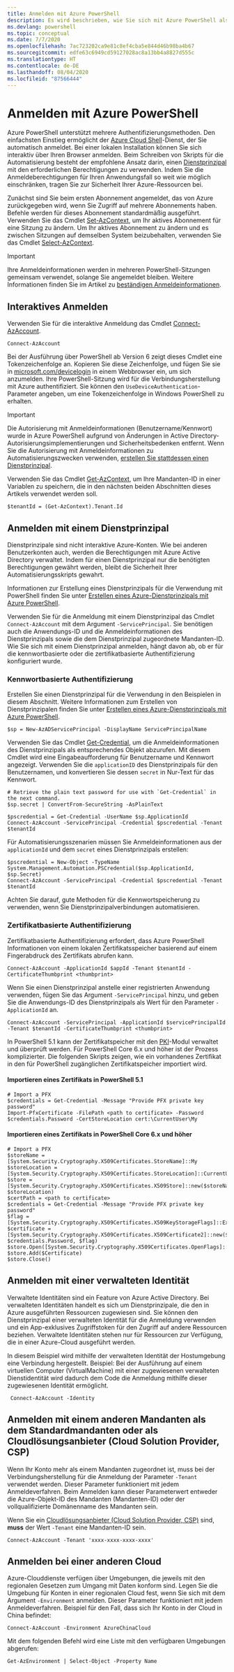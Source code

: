 ```yaml
---
title: Anmelden mit Azure PowerShell
description: Es wird beschrieben, wie Sie sich mit Azure PowerShell als Benutzer, per Dienstprinzipal oder mit verwalteten Identitäten für Azure-Ressourcen anmelden.
ms.devlang: powershell
ms.topic: conceptual
ms.date: 7/7/2020
ms.openlocfilehash: 7ac723202ca9e81c8ef4cba5e844d46b98ba4b67
ms.sourcegitcommit: edfe63c6949cd59127028ac8a13bb4a8827d555c
ms.translationtype: HT
ms.contentlocale: de-DE
ms.lasthandoff: 08/04/2020
ms.locfileid: "87566444"
---
```

# <a name="sign-in-with-azure-powershell"></a>Anmelden mit Azure PowerShell

Azure PowerShell unterstützt mehrere Authentifizierungsmethoden. Den einfachsten Einstieg ermöglicht der [Azure Cloud Shell](/azure/cloud-shell/overview)-Dienst, der Sie automatisch anmeldet. Bei einer lokalen Installation können Sie sich interaktiv über Ihren Browser anmelden. Beim Schreiben von Skripts für die Automatisierung besteht der empfohlene Ansatz darin, einen [Dienstprinzipal](create-azure-service-principal-azureps.md) mit den erforderlichen Berechtigungen zu verwenden. Indem Sie die Anmeldeberechtigungen für Ihren Anwendungsfall so weit wie möglich einschränken, tragen Sie zur Sicherheit Ihrer Azure-Ressourcen bei.

Zunächst sind Sie beim ersten Abonnement angemeldet, das von Azure zurückgegeben wird, wenn Sie Zugriff auf mehrere Abonnements haben. Befehle werden für dieses Abonnement standardmäßig ausgeführt. Verwenden Sie das Cmdlet [Set-AzContext](/powershell/module/az.accounts/set-azcontext), um Ihr aktives Abonnement für eine Sitzung zu ändern. Um Ihr aktives Abonnement zu ändern und es zwischen Sitzungen auf demselben System beizubehalten, verwenden Sie das Cmdlet [Select-AzContext](/powershell/module/az.accounts/select-azcontext).

> [!IMPORTANT]
> Ihre Anmeldeinformationen werden in mehreren PowerShell-Sitzungen gemeinsam verwendet, solange Sie angemeldet bleiben.
> Weitere Informationen finden Sie im Artikel zu [beständigen Anmeldeinformationen](context-persistence.md).

## <a name="sign-in-interactively"></a>Interaktives Anmelden

Verwenden Sie für die interaktive Anmeldung das Cmdlet [Connect-AzAccount](/powershell/module/az.accounts/connect-azaccount).

```azurepowershell-interactive
Connect-AzAccount
```

Bei der Ausführung über PowerShell ab Version 6 zeigt dieses Cmdlet eine Tokenzeichenfolge an. Kopieren Sie diese Zeichenfolge, und fügen Sie sie in [microsoft.com/devicelogin](https://microsoft.com/devicelogin) in einem Webbrowser ein, um sich anzumelden. Ihre PowerShell-Sitzung wird für die Verbindungsherstellung mit Azure authentifiziert. Sie können den `UseDeviceAuthentication`-Parameter angeben, um eine Tokenzeichenfolge in Windows PowerShell zu erhalten.

> [!IMPORTANT]
> Die Autorisierung mit Anmeldeinformationen (Benutzername/Kennwort) wurde in Azure PowerShell aufgrund von Änderungen in Active Directory-Autorisierungsimplementierungen und Sicherheitsbedenken entfernt. Wenn Sie die Autorisierung mit Anmeldeinformationen zu Automatisierungszwecken verwenden, [erstellen Sie stattdessen einen Dienstprinzipal](create-azure-service-principal-azureps.md).

Verwenden Sie das Cmdlet [Get-AzContext](/powershell/module/az.accounts/get-azcontext), um Ihre Mandanten-ID in einer Variablen zu speichern, die in den nächsten beiden Abschnitten dieses Artikels verwendet werden soll.

```azurepowershell-interactive
$tenantId = (Get-AzContext).Tenant.Id
```

## <a name="sign-in-with-a-service-principal"></a>Anmelden mit einem Dienstprinzipal<a name="sp-signin"/>

Dienstprinzipale sind nicht interaktive Azure-Konten. Wie bei anderen Benutzerkonten auch, werden die Berechtigungen mit Azure Active Directory verwaltet. Indem für einen Dienstprinzipal nur die benötigten Berechtigungen gewährt werden, bleibt die Sicherheit Ihrer Automatisierungsskripts gewahrt.

Informationen zur Erstellung eines Dienstprinzipals für die Verwendung mit PowerShell finden Sie unter [Erstellen eines Azure-Dienstprinzipals mit Azure PowerShell](create-azure-service-principal-azureps.md).

Verwenden Sie für die Anmeldung mit einem Dienstprinzipal das Cmdlet `Connect-AzAccount` mit dem Argument `-ServicePrincipal`. Sie benötigen auch die Anwendungs-ID und die Anmeldeinformationen des Dienstprinzipals sowie die dem Dienstprinzipal zugeordnete Mandanten-ID. Wie Sie sich mit einem Dienstprinzipal anmelden, hängt davon ab, ob er für die kennwortbasierte oder die zertifikatbasierte Authentifizierung konfiguriert wurde.

### <a name="password-based-authentication"></a>Kennwortbasierte Authentifizierung

Erstellen Sie einen Dienstprinzipal für die Verwendung in den Beispielen in diesem Abschnitt. Weitere Informationen zum Erstellen von Dienstprinzipalen finden Sie unter [Erstellen eines Azure-Dienstprinzipals mit Azure PowerShell](/powershell/azure/create-azure-service-principal-azureps).

```azurepowershell-interactive
$sp = New-AzADServicePrincipal -DisplayName ServicePrincipalName
```

Verwenden Sie das Cmdlet [Get-Credential](/powershell/module/microsoft.powershell.security/get-credential), um die Anmeldeinformationen des Dienstprinzipals als entsprechendes Objekt abzurufen. Mit diesem Cmdlet wird eine Eingabeaufforderung für Benutzername und Kennwort angezeigt. Verwenden Sie die `applicationID` des Dienstprinzipals für den Benutzernamen, und konvertieren Sie dessen `secret` in Nur-Text für das Kennwort.

```azurepowershell-interactive
# Retrieve the plain text password for use with `Get-Credential` in the next command.
$sp.secret | ConvertFrom-SecureString -AsPlainText

$pscredential = Get-Credential -UserName $sp.ApplicationId
Connect-AzAccount -ServicePrincipal -Credential $pscredential -Tenant $tenantId
```

Für Automatisierungsszenarien müssen Sie Anmeldeinformationen aus der `applicationId` und dem `secret` eines Dienstprinzipals erstellen:

```azurepowershell-interactive
$pscredential = New-Object -TypeName System.Management.Automation.PSCredential($sp.ApplicationId, $sp.Secret)
Connect-AzAccount -ServicePrincipal -Credential $pscredential -Tenant $tenantId
```

Achten Sie darauf, gute Methoden für die Kennwortspeicherung zu verwenden, wenn Sie Dienstprinzipalverbindungen automatisieren.

### <a name="certificate-based-authentication"></a>Zertifikatbasierte Authentifizierung

Zertifikatbasierte Authentifizierung erfordert, dass Azure PowerShell Informationen von einem lokalen Zertifikatsspeicher basierend auf einem Fingerabdruck des Zertifikats abrufen kann.

```azurepowershell-interactive
Connect-AzAccount -ApplicationId $appId -Tenant $tenantId -CertificateThumbprint <thumbprint>
```

Wenn Sie einen Dienstprinzipal anstelle einer registrierten Anwendung verwenden, fügen Sie das Argument `-ServicePrincipal` hinzu, und geben Sie die Anwendungs-ID des Dienstprinzipals als Wert für den Parameter `-ApplicationId` an.

```azurepowershell-interactive
Connect-AzAccount -ServicePrincipal -ApplicationId $servicePrincipalId -Tenant $tenantId -CertificateThumbprint <thumbprint>
```

In PowerShell 5.1 kann der Zertifikatspeicher mit den [PKI](/powershell/module/pkiclient)-Modul verwaltet und überprüft werden. Für PowerShell Core 6.x und höher ist der Prozess komplizierter. Die folgenden Skripts zeigen, wie ein vorhandenes Zertifikat in den für PowerShell zugänglichen Zertifikatspeicher importiert wird.

#### <a name="import-a-certificate-in-powershell-51"></a>Importieren eines Zertifikats in PowerShell 5.1

```azurepowershell-interactive
# Import a PFX
$credentials = Get-Credential -Message "Provide PFX private key password"
Import-PfxCertificate -FilePath <path to certificate> -Password $credentials.Password -CertStoreLocation cert:\CurrentUser\My
```

#### <a name="import-a-certificate-in-powershell-core-6x-and-later"></a>Importieren eines Zertifikats in PowerShell Core 6.x und höher

```azurepowershell-interactive
# Import a PFX
$storeName = [System.Security.Cryptography.X509Certificates.StoreName]::My
$storeLocation = [System.Security.Cryptography.X509Certificates.StoreLocation]::CurrentUser
$store = [System.Security.Cryptography.X509Certificates.X509Store]::new($storeName, $storeLocation)
$certPath = <path to certificate>
$credentials = Get-Credential -Message "Provide PFX private key password"
$flag = [System.Security.Cryptography.X509Certificates.X509KeyStorageFlags]::Exportable
$certificate = [System.Security.Cryptography.X509Certificates.X509Certificate2]::new($certPath, $credentials.Password, $flag)
$store.Open([System.Security.Cryptography.X509Certificates.OpenFlags]::ReadWrite)
$store.Add($Certificate)
$store.Close()
```

## <a name="sign-in-using-a-managed-identity"></a>Anmelden mit einer verwalteten Identität

Verwaltete Identitäten sind ein Feature von Azure Active Directory. Bei verwalteten Identitäten handelt es sich um Dienstprinzipale, die den in Azure ausgeführten Ressourcen zugewiesen sind. Sie können den Dienstprinzipal einer verwalteten Identität für die Anmeldung verwenden und ein App-exklusives Zugriffstoken für den Zugriff auf andere Ressourcen beziehen. Verwaltete Identitäten stehen nur für Ressourcen zur Verfügung, die in einer Azure-Cloud ausgeführt werden.

In diesem Beispiel wird mithilfe der verwalteten Identität der Hostumgebung eine Verbindung hergestellt. Beispiel: Bei der Ausführung auf einem virtuellen Computer (VirtualMachine) mit einer zugewiesenen verwalteten Dienstidentität wird dadurch dem Code die Anmeldung mithilfe dieser zugewiesenen Identität ermöglicht.

```azurepowershell-interactive
 Connect-AzAccount -Identity
```

## <a name="sign-in-with-a-non-default-tenant-or-as-a-cloud-solution-provider-csp"></a>Anmelden mit einem anderen Mandanten als dem Standardmandanten oder als Cloudlösungsanbieter (Cloud Solution Provider, CSP)

Wenn Ihr Konto mehr als einem Mandanten zugeordnet ist, muss bei der Verbindungsherstellung für die Anmeldung der Parameter `-Tenant` verwendet werden. Dieser Parameter funktioniert mit jedem Anmeldeverfahren. Beim Anmelden kann dieser Parameterwert entweder die Azure-Objekt-ID des Mandanten (Mandanten-ID) oder der vollqualifizierte Domänenname des Mandanten sein.

Wenn Sie ein [Cloudlösungsanbieter (Cloud Solution Provider, CSP)](https://azure.microsoft.com/offers/ms-azr-0145p/) sind, **muss** der Wert `-Tenant` eine Mandanten-ID sein.

```azurepowershell-interactive
Connect-AzAccount -Tenant 'xxxx-xxxx-xxxx-xxxx'
```

## <a name="sign-in-to-another-cloud"></a>Anmelden bei einer anderen Cloud

Azure-Clouddienste verfügen über Umgebungen, die jeweils mit den regionalen Gesetzen zum Umgang mit Daten konform sind. Legen Sie die Umgebung für Konten in einer regionalen Cloud fest, wenn Sie sich mit dem Argument `-Environment` anmelden. Dieser Parameter funktioniert mit jedem Anmeldeverfahren. Beispiel für den Fall, dass sich Ihr Konto in der Cloud in China befindet:

```azurepowershell-interactive
Connect-AzAccount -Environment AzureChinaCloud
```

Mit dem folgenden Befehl wird eine Liste mit den verfügbaren Umgebungen abgerufen:

```azurepowershell-interactive
Get-AzEnvironment | Select-Object -Property Name
```

